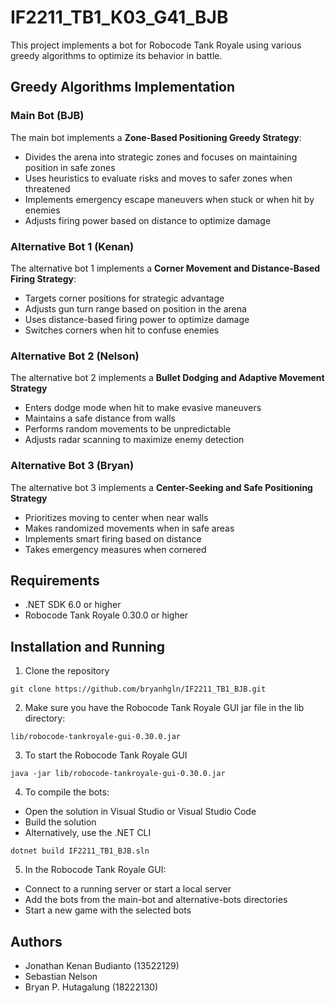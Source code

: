 # IF2211_TB1_K03_G41_BJB

This project implements a bot for Robocode Tank Royale using various greedy algorithms to optimize its behavior in battle.

## Greedy Algorithms Implementation

### Main Bot (BJB)
The main bot implements a **Zone-Based Positioning Greedy Strategy**:
- Divides the arena into strategic zones and focuses on maintaining position in safe zones
- Uses heuristics to evaluate risks and moves to safer zones when threatened
- Implements emergency escape maneuvers when stuck or when hit by enemies
- Adjusts firing power based on distance to optimize damage

### Alternative Bot 1 (Kenan)
The alternative bot 1 implements a **Corner Movement and Distance-Based Firing Strategy**:
- Targets corner positions for strategic advantage
- Adjusts gun turn range based on position in the arena
- Uses distance-based firing power to optimize damage
- Switches corners when hit to confuse enemies

### Alternative Bot 2 (Nelson)
The alternative bot 2 implements a **Bullet Dodging and Adaptive Movement Strategy**
- Enters dodge mode when hit to make evasive maneuvers
- Maintains a safe distance from walls
- Performs random movements to be unpredictable
- Adjusts radar scanning to maximize enemy detection

### Alternative Bot 3 (Bryan)
The alternative bot 3 implements a **Center-Seeking and Safe Positioning Strategy**
- Prioritizes moving to center when near walls
- Makes randomized movements when in safe areas
- Implements smart firing based on distance
- Takes emergency measures when cornered

## Requirements
- .NET SDK 6.0 or higher
- Robocode Tank Royale 0.30.0 or higher

## Installation and Running
1. Clone the repository
```
git clone https://github.com/bryanhgln/IF2211_TB1_BJB.git
```
2. Make sure you have the Robocode Tank Royale GUI jar file in the lib directory:
```
lib/robocode-tankroyale-gui-0.30.0.jar
```
3. To start the Robocode Tank Royale GUI
```
java -jar lib/robocode-tankroyale-gui-0.30.0.jar
```
4. To compile the bots:
- Open the solution in Visual Studio or Visual Studio Code
- Build the solution
- Alternatively, use the .NET CLI
```
dotnet build IF2211_TB1_BJB.sln
```
5. In the Robocode Tank Royale GUI:
- Connect to a running server or start a local server
- Add the bots from the main-bot and alternative-bots directories
- Start a new game with the selected bots

## Authors
- Jonathan Kenan Budianto (13522129)
- Sebastian Nelson 
- Bryan P. Hutagalung (18222130)